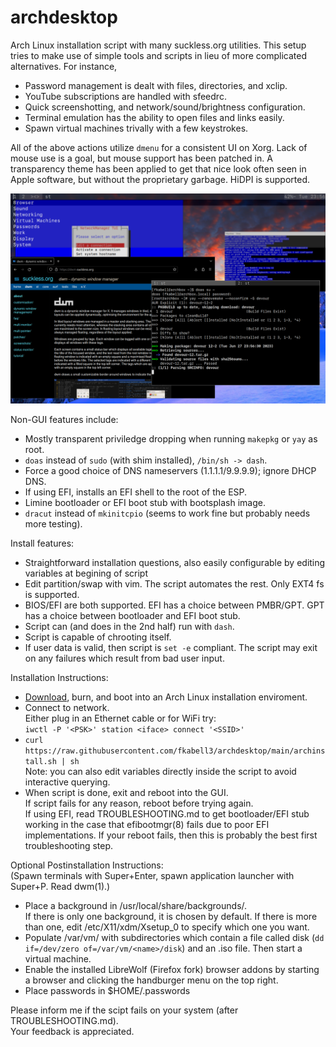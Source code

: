 # archdesktop

Arch Linux installation script with many suckless.org utilities. This setup tries to make use of simple tools and scripts in lieu of more complicated alternatives. For instance,<br>

* Password management is dealt with files, directories, and xclip.
* YouTube subscriptions are handled with sfeedrc.
* Quick screenshotting, and network/sound/brightness configuration.
* Terminal emulation has the ability to open files and links easily.
* Spawn virtual machines trivally with a few keystrokes.

All of the above actions utilize `dmenu` for a consistent UI on Xorg. Lack of mouse use is a goal, but mouse support has been patched in. A transparency theme has been applied to get that nice look often seen in Apple software, but without the proprietary garbage. HiDPI is supported.<br>

<img width="1000" src="https://github.com/fkabell3/archdesktop/blob/main/archdesktop.png">

Non-GUI features include:<br>
* Mostly transparent priviledge dropping when running `makepkg` or `yay` as root.
* `doas` instead of `sudo` (with shim installed), `/bin/sh -> dash`.
* Force a good choice of DNS nameservers (1.1.1.1/9.9.9.9); ignore DHCP DNS.
* If using EFI, installs an EFI shell to the root of the ESP.
* Limine bootloader or EFI boot stub with bootsplash image.
* `dracut` instead of `mkinitcpio` (seems to work fine but probably needs more testing).

Install features:<br>
* Straightforward installation questions, also easily configurable by editing variables at begining of script
* Edit partition/swap with vim. The script automates the rest. Only EXT4 fs is supported.
* BIOS/EFI are both supported. EFI has a choice between PMBR/GPT. GPT has a choice between bootloader and EFI boot stub.
* Script can (and does in the 2nd half) run with `dash`.
* Script is capable of chrooting itself.
* If user data is valid, then script is `set -e` compliant. The script may exit on any failures which result from bad user input.

Installation Instructions:
* [Download](https://archlinux.org/download/), burn, and boot into an Arch Linux installation enviroment.
* Connect to network.<br>
Either plug in an Ethernet cable or for WiFi try:<br>
`iwctl -P '<PSK>' station <iface> connect '<SSID>'`
* `curl https://raw.githubusercontent.com/fkabell3/archdesktop/main/archinstall.sh | sh`<br>
Note: you can also edit variables directly inside the script to avoid interactive querying.
* When script is done, exit and reboot into the GUI.<br>
If script fails for any reason, reboot before trying again.<br>
If using EFI, read TROUBLESHOOTING.md to get bootloader/EFI stub working in the case that efibootmgr(8) fails due to poor EFI implementations. If your reboot fails, then this is probably the best first troubleshooting step.<br>

Optional Postinstallation Instructions:<br>
(Spawn terminals with Super+Enter, spawn application launcher with Super+P. Read dwm(1).)
* Place a background in /usr/local/share/backgrounds/.<br>
If there is only one background, it is chosen by default. If there is more than one, edit /etc/X11/xdm/Xsetup_0 to specify which one you want.<br>
* Populate /var/vm/ with subdirectories which contain a file called disk (`dd if=/dev/zero of=/var/vm/<name>/disk`) and an .iso file. Then start a virtual machine.<br>
* Enable the installed LibreWolf (Firefox fork) browser addons by starting a browser and clicking the handburger menu on the top right.<br>
* Place passwords in $HOME/.passwords

Please inform me if the scipt fails on your system (after TROUBLESHOOTING.md).<br>
Your feedback is appreciated. 
